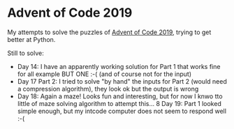 # Advent of Code 2019

My attempts to solve the puzzles of [Advent of Code 2019](https://adventofcode.com/2019), trying to get better at Python.

Still to solve:

* Day 14: I have an apparently working solution for Part 1 that works fine for all example BUT ONE :-( (and of course not for the input)
* Day 17 Part 2: I tried to solve "by hand" the inputs for Part 2 (would need a compression algorithm), they look ok but the output is wrong
* Day 18: Again a maze! Looks fun and interesting, but for now I knwo tto little of maze solving algorithm to attempt this...
8 Day 19: Part 1 looked simple enough, but my intcode computer does not seem to respond well :-(
